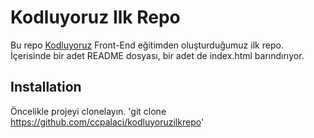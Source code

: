 # Kodluyoruz Ilk Repo
Bu repo [Kodluyoruz](https://kodluyoruz.org/) Front-End eğitimden oluşturduğumuz ilk repo. İçerisinde bir adet README dosyası, bir adet de index.html barındırıyor.
## Installation
Öncelikle projeyi clonelayın.
'git clone https://github.com/ccpalaci/kodluyoruzilkrepo'